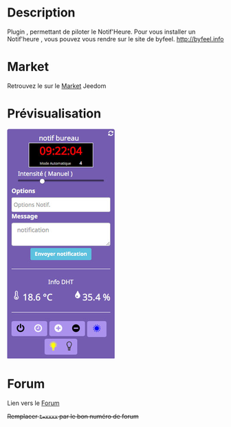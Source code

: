 # Description

Plugin , permettant de piloter le Notif'Heure. Pour vous installer un Notif'heure , vous pouvez vous rendre sur le site de byfeel.
http://byfeel.info


# Market

Retrouvez le sur le [Market](https://www.jeedom.com/market/index.php?v=d&p=market&type=plugin&&name=NotifHeure) Jeedom



# Prévisualisation


![screenshot1](../images/widgetNotif.jpg)

# Forum

Lien vers le [Forum](https://www.jeedom.com/forum/viewtopic.php?t=xxxx)

~~Remplacer `t=xxxx` par le bon numéro de forum~~
